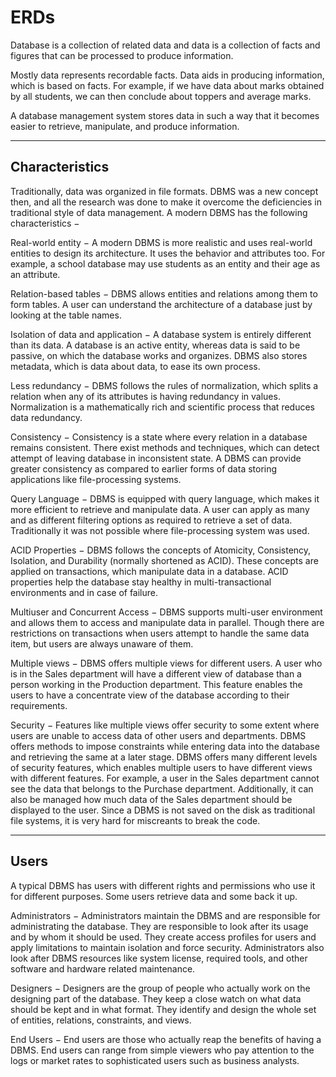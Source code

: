 # ERDs

Database is a collection of related data and data is a collection of facts and figures that can be processed to produce information.

Mostly data represents recordable facts. Data aids in producing information, which is based on facts. For example, if we have data about marks obtained by all students, we can then conclude about toppers and average marks.

A database management system stores data in such a way that it becomes easier to retrieve, manipulate, and produce information.

---

## Characteristics

Traditionally, data was organized in file formats. DBMS was a new concept then, and all the research was done to make it overcome the deficiencies in traditional style of data management. A modern DBMS has the following characteristics −

Real-world entity − A modern DBMS is more realistic and uses real-world entities to design its architecture. It uses the behavior and attributes too. For example, a school database may use students as an entity and their age as an attribute.

Relation-based tables − DBMS allows entities and relations among them to form tables. A user can understand the architecture of a database just by looking at the table names.

Isolation of data and application − A database system is entirely different than its data. A database is an active entity, whereas data is said to be passive, on which the database works and organizes. DBMS also stores metadata, which is data about data, to ease its own process.

Less redundancy − DBMS follows the rules of normalization, which splits a relation when any of its attributes is having redundancy in values. Normalization is a mathematically rich and scientific process that reduces data redundancy.

Consistency − Consistency is a state where every relation in a database remains consistent. There exist methods and techniques, which can detect attempt of leaving database in inconsistent state. A DBMS can provide greater consistency as compared to earlier forms of data storing applications like file-processing systems.

Query Language − DBMS is equipped with query language, which makes it more efficient to retrieve and manipulate data. A user can apply as many and as different filtering options as required to retrieve a set of data. Traditionally it was not possible where file-processing system was used.

ACID Properties − DBMS follows the concepts of Atomicity, Consistency, Isolation, and Durability (normally shortened as ACID). These concepts are applied on transactions, which manipulate data in a database. ACID properties help the database stay healthy in multi-transactional environments and in case of failure.

Multiuser and Concurrent Access − DBMS supports multi-user environment and allows them to access and manipulate data in parallel. Though there are restrictions on transactions when users attempt to handle the same data item, but users are always unaware of them.

Multiple views − DBMS offers multiple views for different users. A user who is in the Sales department will have a different view of database than a person working in the Production department. This feature enables the users to have a concentrate view of the database according to their requirements.

Security − Features like multiple views offer security to some extent where users are unable to access data of other users and departments. DBMS offers methods to impose constraints while entering data into the database and retrieving the same at a later stage. DBMS offers many different levels of security features, which enables multiple users to have different views with different features. For example, a user in the Sales department cannot see the data that belongs to the Purchase department. Additionally, it can also be managed how much data of the Sales department should be displayed to the user. Since a DBMS is not saved on the disk as traditional file systems, it is very hard for miscreants to break the code.

---

## Users

A typical DBMS has users with different rights and permissions who use it for different purposes. Some users retrieve data and some back it up.

Administrators − Administrators maintain the DBMS and are responsible for administrating the database. They are responsible to look after its usage and by whom it should be used. They create access profiles for users and apply limitations to maintain isolation and force security. Administrators also look after DBMS resources like system license, required tools, and other software and hardware related maintenance.

Designers − Designers are the group of people who actually work on the designing part of the database. They keep a close watch on what data should be kept and in what format. They identify and design the whole set of entities, relations, constraints, and views.

End Users − End users are those who actually reap the benefits of having a DBMS. End users can range from simple viewers who pay attention to the logs or market rates to sophisticated users such as business analysts.